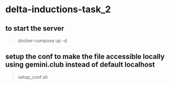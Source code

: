 # delta-inductions-task_2

## to start the server
> docker-compose up -d

## setup the conf to make the file accessible locally using gemini.club instead of default localhost
> setup_conf.sh
